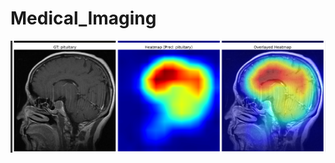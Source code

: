 # Medical_Imaging
<img src="https://github.com/Jaykumaran/Medical_Imaging/blob/main/MRI_Heatmap_Gradcam.png">
